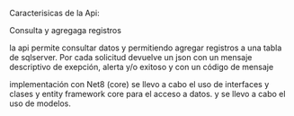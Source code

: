 Caracterisicas de la Api:

Consulta y agregaga registros

la api permite consultar datos y permitiendo agregar registros a una tabla de sqlserver. 
Por cada solicitud devuelve un json con un  mensaje  descriptivo de exepción, alerta y/o exitoso y con un código de mensaje

implementación con Net8 (core) se llevo a cabo el uso de interfaces y clases y entity framework core para el acceso a datos. y se llevo a cabo el uso de modelos.

